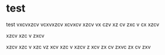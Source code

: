 # test
test
vxcvxzcv
vcxvxzcv
xcvxcv
xzcv
vx
czv
xz
cv
zxc
v
cx
xzcv

xzcv
xzc
v
zxcv

xzcv
xzc
v
xzc
vz
xcv
xzc
v
xzcv
z
xcv
zx
cv
zxvc
zx
cv
zxv
